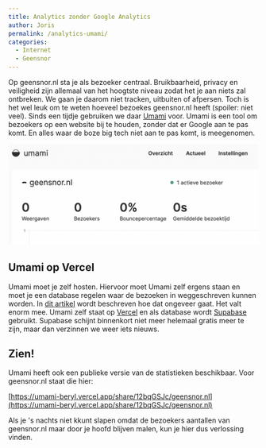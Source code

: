 ```yaml
---
title: Analytics zonder Google Analytics
author: Joris
permalink: /analytics-umami/
categories:
  - Internet
  - Geensnor
---
```






Op geensnor.nl sta je als bezoeker centraal. Bruikbaarheid, privacy en veiligheid zijn allemaal van het hoogtste niveau zodat het je aan niets zal ontbreken. We gaan je daarom niet tracken, uitbuiten of afpersen. Toch is het wel leuk om te weten hoeveel bezoekes geensnor.nl heeft (spoiler: niet veel). Sinds een tijdje gebruiken we daar [Umami](https://umami.is) voor. Umami is een tool om bezoekers op een website bij te houden, zonder dat er Google aan te pas komt. En alles waar de boze big tech niet aan te pas komt, is meegenomen.

![bezoekers geensnor](../assets/posts/bezoekgeensnor.png)

## Umami op Vercel

Umami moet je zelf hosten. Hiervoor moet Umami zelf ergens staan en moet je een database regelen waar de bezoeken in weggeschreven kunnen worden. In [dit artikel](https://dev.to/jakobbouchard/setting-up-umami-with-vercel-and-supabase-3a73) wordt beschreven hoe dat ongeveer gaat. Het valt enorm mee. Umami zelf staat op [Vercel](https://vercel.com) en als database wordt [Supabase](https://app.supabase.io) gebruikt. Supabase schijnt binnenkort niet meer helemaal gratis meer te zijn, maar dan verzinnen we weer iets nieuws.



## Zien!

Umami heeft ook een publieke versie van de statistieken beschikbaar. Voor geensnor.nl staat die hier:

[https://umami-beryl.vercel.app/share/12bqGSJc/geensnor.nl](https://umami-beryl.vercel.app/share/12bqGSJc/geensnor.nl)

Als je 's nachts niet kkunt slapen omdat de bezoekers aantallen van geensnor.nl maar door je hoofd blijven malen, kun je hier dus verlossing vinden.